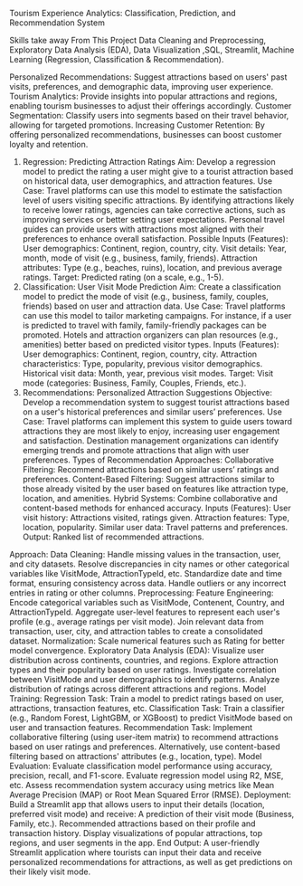 Tourism Experience Analytics: Classification, Prediction, and Recommendation System


Skills take away From This Project
Data Cleaning and Preprocessing, Exploratory Data Analysis (EDA), Data Visualization ,SQL, Streamlit, Machine Learning  (Regression, Classification & Recommendation).

Personalized Recommendations: Suggest attractions based on users' past visits, preferences, and demographic data, improving user experience.
Tourism Analytics: Provide insights into popular attractions and regions, enabling tourism businesses to adjust their offerings accordingly.
Customer Segmentation: Classify users into segments based on their travel behavior, allowing for targeted promotions.
Increasing Customer Retention: By offering personalized recommendations, businesses can boost customer loyalty and retention.
1. Regression: Predicting Attraction Ratings
Aim:
Develop a regression model to predict the rating a user might give to a tourist attraction based on historical data, user demographics, and attraction features.
Use Case:
Travel platforms can use this model to estimate the satisfaction level of users visiting specific attractions. By identifying attractions likely to receive lower ratings, agencies can take corrective actions, such as improving services or better setting user expectations.
Personal travel guides can provide users with attractions most aligned with their preferences to enhance overall satisfaction.
Possible Inputs (Features):
User demographics: Continent, region, country, city.
Visit details: Year, month, mode of visit (e.g., business, family, friends).
Attraction attributes: Type (e.g., beaches, ruins), location, and previous average ratings.
Target:
Predicted rating (on a scale, e.g., 1-5).
2. Classification: User Visit Mode Prediction
Aim:
Create a classification model to predict the mode of visit (e.g., business, family, couples, friends) based on user and attraction data.
Use Case:
Travel platforms can use this model to tailor marketing campaigns. For instance, if a user is predicted to travel with family, family-friendly packages can be promoted.
Hotels and attraction organizers can plan resources (e.g., amenities) better based on predicted visitor types.
Inputs (Features):
User demographics: Continent, region, country, city.
Attraction characteristics: Type, popularity, previous visitor demographics.
Historical visit data: Month, year, previous visit modes.
Target:
Visit mode (categories: Business, Family, Couples, Friends, etc.).
3. Recommendations: Personalized Attraction Suggestions
Objective:
Develop a recommendation system to suggest tourist attractions based on a user's historical preferences and similar users’ preferences.
Use Case:
Travel platforms can implement this system to guide users toward attractions they are most likely to enjoy, increasing user engagement and satisfaction.
Destination management organizations can identify emerging trends and promote attractions that align with user preferences.
Types of Recommendation Approaches:
Collaborative Filtering:
Recommend attractions based on similar users’ ratings and preferences.
Content-Based Filtering:
Suggest attractions similar to those already visited by the user based on features like attraction type, location, and amenities.
Hybrid Systems:
Combine collaborative and content-based methods for enhanced accuracy.
Inputs (Features):
User visit history: Attractions visited, ratings given.
Attraction features: Type, location, popularity.
Similar user data: Travel patterns and preferences.
Output:
Ranked list of recommended attractions.


Approach:
 Data Cleaning:
Handle missing values in the transaction, user, and city datasets.
Resolve discrepancies in city names or other categorical variables like VisitMode, AttractionTypeId, etc.
Standardize date and time format, ensuring consistency across data.
Handle outliers or any incorrect entries in rating or other columns.
Preprocessing:
Feature Engineering:
Encode categorical variables such as VisitMode, Contenent, Country, and AttractionTypeId.
Aggregate user-level features to represent each user's profile (e.g., average ratings per visit mode).
Join relevant data from transaction, user, city, and attraction tables to create a consolidated dataset.
Normalization: Scale numerical features such as Rating for better model convergence.
Exploratory Data Analysis (EDA):
Visualize user distribution across continents, countries, and regions.
Explore attraction types and their popularity based on user ratings.
Investigate correlation between VisitMode and user demographics to identify patterns.
Analyze distribution of ratings across different attractions and regions.
Model Training:
Regression Task:
Train a model to predict ratings based on user, attractions, transaction features, etc.
Classification Task:
Train a classifier (e.g., Random Forest, LightGBM, or XGBoost) to predict VisitMode based on user and transaction features.
Recommendation Task:
Implement collaborative filtering (using user-item matrix) to recommend attractions based on user ratings and preferences.
Alternatively, use content-based filtering based on attractions' attributes (e.g., location, type).
Model Evaluation:
Evaluate classification model performance using accuracy, precision, recall, and F1-score.
Evaluate regression model using R2, MSE, etc.
Assess recommendation system accuracy using metrics like Mean Average Precision (MAP) or Root Mean Squared Error (RMSE).
Deployment:
Build a Streamlit app that allows users to input their details (location, preferred visit mode) and receive:
A prediction of their visit mode (Business, Family, etc.).
Recommended attractions based on their profile and transaction history.
Display visualizations of popular attractions, top regions, and user segments in the app.
End Output:
A user-friendly Streamlit application where tourists can input their data and receive personalized recommendations for attractions, as well as get predictions on their likely visit mode.
